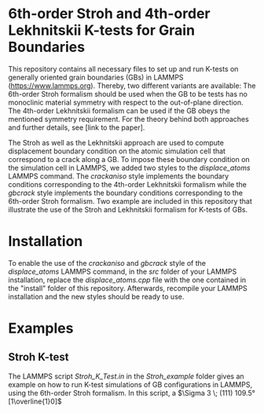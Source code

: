 # 6th-order Stroh and 4th-order Lekhnitskii K-tests for Grain Boundaries

This repository contains all necessary files to set up and run K-tests on generally oriented grain boundaries (GBs) in LAMMPS (https://www.lammps.org). Thereby, two different variants are available: The 6th-order Stroh formalism should be used when the GB to be tests has no monoclinic material symmetry with respect to the out-of-plane direction. The 4th-order Lekhnitskii formalism can be used if the GB obeys the mentioned symmetry requirement. For the theory behind both approaches and further details, see [link to the paper].

The Stroh as well as the Lekhnitskii approach are used to compute displacement boundary condition on the atomic simulation cell that correspond to a crack along a GB. To impose these boundary condition on the simulation cell in LAMMPS, we added two styles to the _displace_atoms_ LAMMPS command. The _crackaniso_ style implements the boundary conditions corresponding to the 4th-order Lekhnitskii formalism while the _gbcrack_ style implements the boundary conditions corresponding to the 6th-order Stroh formalism. Two example are included in this repository that illustrate the use of the Stroh and Lekhnitskii formalism for K-tests of GBs.   

# Installation

To enable the use of the _crackaniso_ and _gbcrack_ style of the _displace_atoms_ LAMMPS command, in the _src_ folder of your LAMMPS installation, replace the _displace_atoms.cpp_ file with the one contained in the "install" folder of this repository. Afterwards, recompile your LAMMPS installation and the new styles should be ready to use.

# Examples 

## Stroh K-test

The LAMMPS script _Stroh_K_Test.in_ in the _Stroh_example_ folder gives an example on how to run K-test simulations of GB configurations in LAMMPS, using the 6th-order Stroh formalism. In this script, a $\Sigma 3 \; (111)  109.5°  [1\overline{1}0]$

